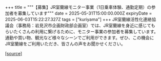 +++
title = """【募集】JR室蘭線モニター事業（1日乗車体験、通勤定期）の参加者を募集しています"""
date = 2025-05-31T15:00:00.000Z
expiryDate = 2025-06-03T15:22:27.327Z
tags = ["kuriyama"]
+++
JR室蘭線活性化連絡協議会（事務局：岩見沢市企画財政部企画室）では、JR室蘭線を身近に感じてもらいたくさんの利用に繋げるために、モニター事業の参加者を募集しています。通勤や買い物、観光など様々なシーンでご利用ができます。ぜひ、この機会にJR室蘭線をご利用いただき、皆さんの声をお聞かせください。

[[source]](https://www.town.kuriyama.hokkaido.jp/soshiki/31/32022.html)
